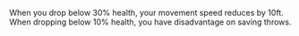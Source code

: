 When you drop below 30% health, your movement speed reduces by 10ft. When dropping below 10% health, you have disadvantage on saving throws.

